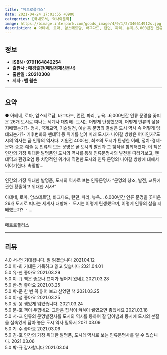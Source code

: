```yaml
---
title: "메트로폴리스"
date: 2021-04-24 17:01:55 +0900
categories: [국내도서, 역사와문화]
image: https://bimage.interpark.com/goods_image/4/9/1/2/346614912s.jpg
description: ● 아테네, 로마, 암스테르담, 바그다드, 런던, 파리, 뉴욕…6,000년간 인류 문명을 꽃피운 26개 도시로 떠나는 세계사 대항해- 도시는 어떻게 탄생했으며, 어떻게 인류의 삶을 지배했는가?- 정치, 국제교역, 기술발전, 예술 등 문명의 결실은 도시 역사 속 어떻게 잉태되는가?- 기
---
```


## **정보**

- **ISBN : 9791164842254**
- **출판사 : 매경출판(매일경제신문사)**
- **출판일 : 20210308**
- **저자 : 벤 윌슨**

------



## **요약**

●  아테네, 로마, 암스테르담, 바그다드, 런던, 파리, 뉴욕…6,000년간 인류 문명을 꽃피운 26개 도시로 떠나는 세계사 대항해- 도시는 어떻게 탄생했으며, 어떻게 인류의 삶을 지배했는가?- 정치, 국제교역, 기술발전, 예술 등 문명의 결실은 도시 역사 속 어떻게 잉태되는가?- 기후변화와 팬데믹 등 위기를 넘어 미래 도시가 나아갈 방향은 어디인가?도시의 역사는 곧 인류의 역사다. 기원전 4000년, 최초의 도시가 탄생한 이래, 정치-경제-문화-종교-예술 등 인류의 모든 문명은 곧 도시의 발전과 그 궤적을 함께해왔다. 이 책은 인간의 가장 위대한 발명품인 도시의 역사를 통해 인류문명사의 발전을 따라가보고, 팬데믹과 환경오염 등 치명적인 위기에 직면한 도시와 인류 문명의 나아갈 방향에 대해서 이야기한다. 촉망받...

------

인간의 가장 위대한 발명품, 도시의 역사로 보는 인류문명사
“문명의 창조, 발전, 교류에 관한 황홀하고 위대한 서사!”

아테네, 로마, 암스테르담, 바그다드, 런던, 파리, 뉴욕…
6,000년간 인류 문명을 꽃피운 26개 도시로 떠나는 세계사 대항해ㆍ 도시는 어떻게 탄생했으며, 어떻게 인류의 삶을 지배했는가?
ㆍ... 

------


메트로폴리스 

------


## **리뷰** 

4.0 서-연 기대됩니다. 잘 읽겠습니다 2021.04.12 <br/>5.0 이-희 기대른 가득하고 읽고 있습니다 2021.04.01 <br/>5.0 유-현 좋아요 2021.03.29 <br/>5.0 이-규 책은 좋으나 표지가 찢어져 왔네요 2021.03.28 <br/>5.0 반-명 좋아요 2021.03.25 <br/>5.0 박-준 한 번 꼭 읽어 보고 싶었던 책 2021.03.25 <br/>5.0 이-섭 좋아요 2021.03.25 <br/>5.0 정-웅 잼있게 읽었습니다. 2021.03.24 <br/>5.0 문-호 책이 두껍네요. 그만큼 잡식이 켜켜이 쌓였으면 좋겠네요 2021.03.18 <br/>5.0 서-교 인류의 문명발전사를 도시의 역사를 통하여 잘 담아냄과 동시에 도시의 본질을 실속있게 담아 놓은 도시 역사 필독서 2021.03.09 <br/>5.0 기-수 좋아요 2021.03.06 <br/>5.0 김-호 인간의 가장 위대한 발명품, 도시의 역사로 보는 인류문명사를 알 수 있습니다. 2021.03.06 <br/>5.0 박-규 감사합니다 2021.03.04 <br/>
